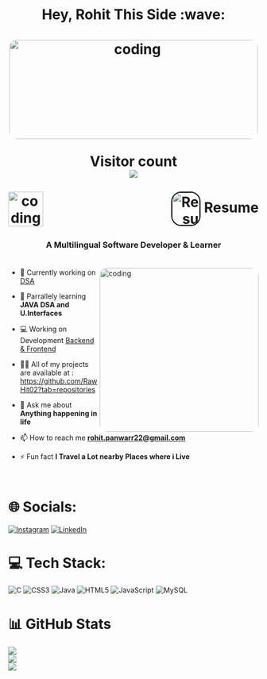<h1 align="center"; color=red;>Hey, Rohit This Side :wave:
  <br><br>
<img align="center" alt="coding" width="500" height="200" src="https://media2.giphy.com/media/ve43TyDQ3B4me7d22z/giphy.gif?cid=ecf05e47doqy6gq3g8iac9nxc9c2z8egckgzor1wytalrk6b&ep=v1_gifs_related&rid=giphy.gif&ct=g" style="border-radius: 15px;">
<br>
<p align="center"> 
  Visitor count<br>
  <img src="https://profile-counter.glitch.me/sagar-viradiya/count.svg" />
</p>
   <img align="left" alt="coding" height="70" width="70" src="https://ph-files.imgix.net/a77c8b8a-ab36-4999-a0c7-717b318c2ba8.gif?auto=compress&codec=mozjpeg&cs=strip&auto=format&fit=max&dpr=1">
  <p align="right">
  <a href="https://drive.google.com/file/d/1pjVrkYHvCMjRV1PDzOTG5wH3hKG_bjJQ/view?usp=sharing" style="text-decoration: none; margin-left: 10px;">
    <img src="https://img.icons8.com/?size=512&id=44834&format=png" alt="Resume" width="55px" height="65px" style="vertical-align: middle; border-radius: 20px; border: 2px solid #000;" />
    Resume   
</a>
</p>
 <h3 align="center">A Multilingual Software Developer & Learner <br><br></h3>
<!-- <p align="left"> <img src="https://komarev.com/ghpvc/?username=rawhit02&label=Profile%20views&color=0e75b6&style=flat" alt="rawhit02" /> </p>
 -->
<img align="right" alt="coding" width="320" height="330" src="https://media1.giphy.com/media/qgQUggAC3Pfv687qPC/giphy.gif?cid=ecf05e47p9mja9ulwgrv2gke990p91zq3dtujndntec9n5zj&ep=v1_gifs_search&rid=giphy.gif&ct=g" style="border-radius: 15px;">

- 🔭 Currently working on [DSA](https://leetcode.com/rohitroody47/)

- 🌱 Parrallely learning **JAVA DSA and U.Interfaces**

- 💻 Working on Development [Backend & Frontend](https://rawhit02.github.io/kaps/)

- 👨‍💻 All of my projects are available at  : https://github.com/RawHit02?tab=repositories

- 💬 Ask me about **Anything happening in life**

- 📫 How to reach me **rohit.panwarr22@gmail.com**

- ⚡ Fun fact **I Travel a Lot nearby Places where i Live**

<br>

# 🌐 Socials:
[![Instagram](https://img.shields.io/badge/Instagram-%23E4405F.svg?logo=Instagram&logoColor=white)](https://instagram.com/rohit_panwar_.__/) [![LinkedIn](https://img.shields.io/badge/LinkedIn-%230077B5.svg?logo=linkedin&logoColor=white)](https://linkedin.com/in/rohit-panwar-/) 

# 💻 Tech Stack:
![C](https://img.shields.io/badge/c-%2300599C.svg?style=plastic&logo=c&logoColor=white) ![CSS3](https://img.shields.io/badge/css3-%231572B6.svg?style=plastic&logo=css3&logoColor=white) ![Java](https://img.shields.io/badge/java-%23ED8B00.svg?style=plastic&logo=java&logoColor=white) ![HTML5](https://img.shields.io/badge/html5-%23E34F26.svg?style=plastic&logo=html5&logoColor=white) ![JavaScript](https://img.shields.io/badge/javascript-%23323330.svg?style=plastic&logo=javascript&logoColor=%23F7DF1E) ![MySQL](https://img.shields.io/badge/mysql-%2300f.svg?style=plastic&logo=mysql&logoColor=white) 

# 📊 GitHub Stats          
![](https://github-readme-stats.vercel.app/api?username=RawHit02&theme=light&hide_border=true&include_all_commits=true&count_private=true)<br/>
![](https://github-readme-streak-stats.herokuapp.com/?user=RawHit02&theme=dark&hide_border=true)<br/>
![](https://github-readme-stats.vercel.app/api/top-langs/?username=RawHit02&theme=light&hide_border=true&include_all_commits=true&count_private=true&layout=compact)
